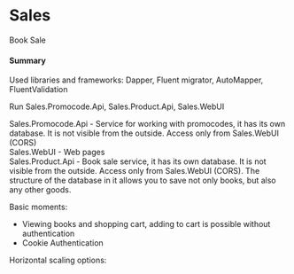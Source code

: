 # Sales
Book Sale

#### Summary ####

Used libraries and frameworks:
Dapper, Fluent migrator, AutoMapper, FluentValidation

Run Sales.Promocode.Api, Sales.Product.Api, Sales.WebUI

Sales.Promocode.Api - Service for working with promocodes, it has its own database. It is not visible from the outside. Access only from Sales.WebUI (CORS)
<br/>Sales.WebUI - Web pages 
<br/>Sales.Product.Api - Book sale service, it has its own database. It is not visible from the outside. Access only from Sales.WebUI (CORS).
The structure of the database in it allows you to save not only books, but also any other goods.

Basic moments:
- Viewing books and shopping cart, adding to cart is possible without authentication
- Cookie Authentication

Horizontal scaling options:

